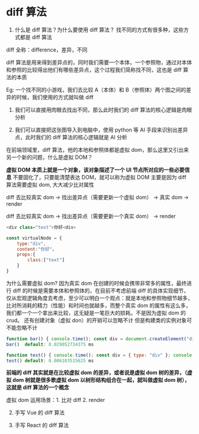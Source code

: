 # diff 算法

1. 什么是 diff 算法？为什么要使用 diff 算法？ 找不同的方式有很多种，这些方式都是 diff 算法

diff 全称：difference，差异，不同

diff 算法是用来得到差异点的，同时我们需要一个本体，一个参照物，通过对本体和参照的比较得出他们有哪些差异点，这个过程我们简称找不同，这也是 diff 算法的本质

Eg: 一个找不同的小游戏，我们去比较 A（本体）和 B（参照体）两个图之间的差异的时候，我们使用的方式就叫做 diff

1. 我们可以直接用肉眼去找出不同，那么此时我们的 diff 算法的核心逻辑是肉眼分析

2. 我们可以直接把这张图导入到电脑中，使用 python 等 AI 手段来识别出差异点，此时我们的 diff 算法的核心逻辑就是 AI 分析

在前端领域里，diff 算法，他的本地和参照体都是虚拟 dom，那么这里又引出来另一个新的问题，什么是虚拟 DOM？

**虚拟 DOM 本质上就是一个对象，该对象描述了一个 UI 节点所对应的一些必要信息** 不要固化了，只要能清楚表达 DOM，就可以称为虚拟 DOM
主要是因为 diff 算法需要虚拟 dom, 大大减少比对属性

diff 去比较真实 dom -> 找出差异点（需要更新一个虚拟 dom） -> 真实 dom -> render

diff 去比较真实 dom -> 找出差异点（需要更新一个真实 dom） -> render

```js
<div class="text">你好<div>

const virtualNode = {
    type:"div",
    content:"你好"，
    props:{
        class:["text"]
    }
}
```

为什么需要虚拟 dom?
因为真实 dom 在创建的时候会携带非常多的属性，最终进行 diff 的时候是需要本体和参照体的，在目前不考虑前端 diff 的具体实现细节，仅从宏观逻辑角度去考虑，至少可以明白一个观点：就是本地和参照物细节越多，比对所消耗的精力（性能）和时间也就越多，而整个真实 dom 的属性有这么多，我们都一个一个拿出来比较，这无疑是一笔巨大的损耗。不是因为虚拟 dom 的 crud。
还有创建对象（虚拟 don）的开销可以忽略不计 但是构建类的实例对象可不能忽略不计

```js
function bar() { console.time(); const div = document.createElement("div"); console.timeEnd() } // 创建真实dom消耗的时间
bar()  default: 0.029052734375 ms

function test() { console.time(); const div = { type: "div" }; console.timeEnd() } // 创建虚拟dom所消耗的时间
test() default: 0.006103515625 ms
```

**前端的 diff 其实就是在比较虚拟 dom 的差异，或者说是虚拟 dom 树的差异，（虚拟 dom 树就是很多歌虚拟 dom 以树形结构组合在一起，就叫做虚拟 dom 树），这就是 diff 算法的一个概念**

虚拟 dom 运用场景：1. 比对 diff 2. render

2. 手写 Vue 的 diff 算法

3. 手写 React 的 diff 算法

